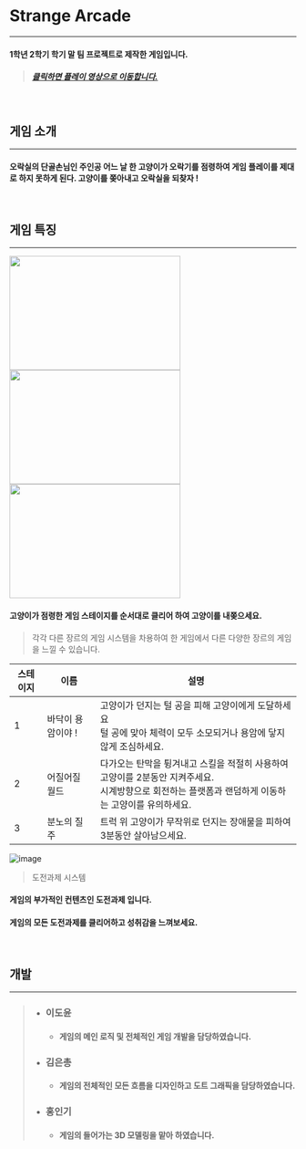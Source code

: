 # Strange Arcade
---
#### 1학년 2학기 학기 말 팀 프로젝트로 제작한 게임입니다.

> ##### [클릭하면 플레이 영상으로 이동합니다.](/README.md)

<br>

## 게임 소개
---
#### 오락실의 단골손님인 주인공 어느 날 한 **고양이**가 오락기를 점령하여 게임 플레이를 제대로 하지 못하게 된다. **고양이를 쫒아내고 오락실을 되찾자 !**

<br>

## 게임 특징
---
<img src="https://user-images.githubusercontent.com/98889991/204427612-6a413a6c-ec30-46b2-8bc9-18a4c1724bb1.png" width="300" height="200"/><img src="https://media.discordapp.net/attachments/1018558113898582038/1046772887652147310/image.png" width="300" height="200"/><img src="https://media.discordapp.net/attachments/1018558113898582038/1046773061778673794/image.png"
width="300" height="200">

#### 고양이가 점령한 게임 스테이지를 순서대로 클리어 하여 고양이를 내쫒으세요.
> 각각 다른 장르의 게임 시스템을 차용하여 한 게임에서 다른 다양한 장르의 게임을 느낄 수 있습니다.

|스테이지|이름|설명|
|-------|----|----|
|1|바닥이 용암이야 !|고양이가 던지는 털 공을 피해 고양이에게 도달하세요<br>털 공에 맞아 체력이 모두 소모되거나 용암에 닿지 않게 조심하세요.
|2|어질어질 월드|다가오는 탄막을 튕겨내고 스킬을 적절히 사용하여 고양이를 2분동안 지켜주세요.<br>시계방향으로 회전하는 플랫폼과 랜덤하게 이동하는 고양이를 유의하세요.
|3|분노의 질주|트럭 위 고양이가 무작위로 던지는 장애물을 피하여 3분동안 살아남으세요.

![image](https://media.discordapp.net/attachments/1018558113898582038/1046744419367395418/image.png?width=1191&height=670)
> 도전과제 시스템

#### 게임의 부가적인 컨텐츠인 도전과제 입니다.


#### 게임의 모든 도전과제를 클리어하고 성취감을 느껴보세요.

<br>

## 개발
---
> * ### 이도윤
>   * #### 게임의 메인 로직 및 전체적인 게임 개발을 담당하였습니다.
>
> * ### 김은총
>   * #### 게임의 전체적인 모든 흐름을 디자인하고 도트 그래픽을 담당하였습니다.
> * ### 홍인기
>   * #### 게임의 들어가는 3D 모델링을 맡아 하였습니다.
